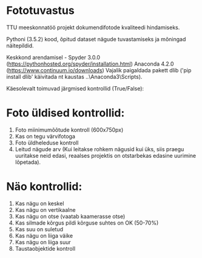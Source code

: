 # Fototuvastus
TTU meeskonnatöö projekt dokumendifotode kvaliteedi hindamiseks.

Pythoni (3.5.2) kood, õpitud dataset nägude tuvastamiseks ja mõningad näitepildid.

Keskkond arendamisel - Spyder 3.0.0 (https://pythonhosted.org/spyder/installation.html)
Anaconda 4.2.0 (https://www.continuum.io/downloads)
Vajalik paigaldada pakett dlib ('pip install dlib' käivitada nt kaustas ..\Anaconda3\Scripts).

Käesolevalt toimuvad järgmised kontrollid (True/False):

# Foto üldised kontrollid:
1. Foto miinimumõõtude kontroll (600x750px)
2. Kas on tegu värvifotoga
4. Foto üldheleduse kontroll
3. Leitud nägude arv (Kui leitakse rohkem nägusid kui üks, siis praegu uuritakse neid edasi, reaalses projektis on otstarbekas edasine uurimine lõpetada).

# Näo kontrollid:
1. Kas nägu on keskel
2. Kas nägu on vertikaalne
3. Kas nägu on otse (vaatab kaamerasse otse)
4. Kas silmade kõrgus pildi kõrguse suhtes on OK (50-70%)
5. Kas suu on suletud
6. Kas nägu on liiga väike
7. Kas nägu on liiga suur
8. Taustaobjektide kontroll
